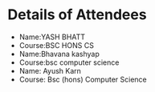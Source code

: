 # Details of Attendees
- Name:YASH BHATT
- Course:BSC HONS CS
- Name:Bhavana kashyap
- Course:bsc computer science
- Name: Ayush Karn
- Course: Bsc (hons) Computer Science
